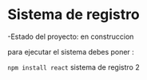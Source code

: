 <H1>Sistema de registro </H1>
-Estado del proyecto: en construccion

para ejecutar el sistema debes poner :

```npm install react```
sistema de registro 2
